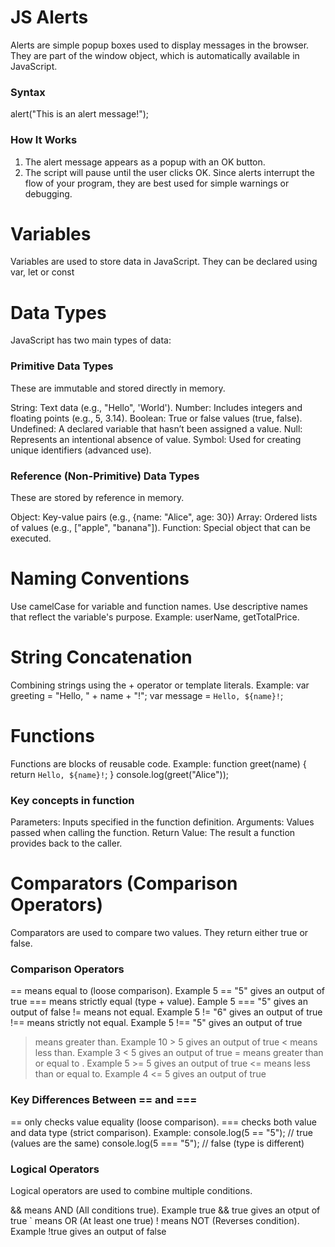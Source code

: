 # JS Alerts
Alerts are simple popup boxes used to display messages in the browser. They are part of the window object, which is automatically available in JavaScript.

  ### Syntax
  alert("This is an alert message!");

  ### How It Works
  1. The alert message appears as a popup with an OK button.
  2. The script will pause until the user clicks OK.
  Since alerts interrupt the flow of your program, they are best used for simple warnings or debugging.

# Variables
Variables are used to store data in JavaScript. They can be declared using var, let or const

# Data Types
JavaScript has two main types of data:

  ### Primitive Data Types
  These are immutable and stored directly in memory.

  String: Text data (e.g., "Hello", 'World').
  Number: Includes integers and floating points (e.g., 5, 3.14).
  Boolean: True or false values (true, false).
  Undefined: A declared variable that hasn’t been assigned a value.
  Null: Represents an intentional absence of value.
  Symbol: Used for creating unique identifiers (advanced use).

  ### Reference (Non-Primitive) Data Types
  These are stored by reference in memory.

  Object: Key-value pairs (e.g., {name: "Alice", age: 30})
  Array: Ordered lists of values (e.g., ["apple", "banana"]).
  Function: Special object that can be executed.

# Naming Conventions
Use camelCase for variable and function names.
Use descriptive names that reflect the variable's purpose.
Example: userName, getTotalPrice.

# String Concatenation
Combining strings using the + operator or template literals.
Example:
var greeting = "Hello, " + name + "!";
var message = `Hello, ${name}!`;

# Functions
Functions are blocks of reusable code.
Example:
function greet(name) {
  return `Hello, ${name}!`;
}
console.log(greet("Alice"));
  ### Key concepts in function
  Parameters: Inputs specified in the function definition.
  Arguments: Values passed when calling the function.
  Return Value: The result a function provides back to the caller.

# Comparators (Comparison Operators)
Comparators are used to compare two values. They return either true or false.

  ### Comparison Operators 
  == means equal to (loose comparison). Example	5 == "5" gives an output of true
  ===	means strictly equal (type + value). Eample	5 === "5" gives an output of	false
  !=	means not equal.  Example 5 != "6" gives an output of true
  !==	means strictly not equal. Example 5 !== "5" gives an output of true
  >	means greater than. Example 10 > 5 gives an output of	true
  <	means less than. Example	3 < 5 gives an output of	true
  >= means greater than or equal to	. Example 5 >= 5 gives an output of true
  <= means less than or equal to. Example	4 <= 5 gives an output of	true

  ### Key Differences Between == and ===
  == only checks value equality (loose comparison).
  === checks both value and data type (strict comparison).
  Example:
  console.log(5 == "5");   // true (values are the same)
  console.log(5 === "5");  // false (type is different)

  ### Logical Operators
  Logical operators are used to combine multiple conditions.

  && means AND (All conditions true). Example true && true gives an otput of	true
  `	means OR (At least one true)
  !	means NOT (Reverses condition). Example !true gives an output of false



